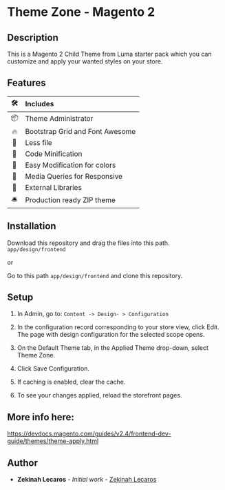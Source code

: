 # Theme Zone - Magento 2

## Description

This is a Magento 2 Child Theme from Luma starter pack which you can customize and apply your wanted styles on your store.

## Features
|🛠|Includes|
|:-:|:---|
|📦| Theme Administrator |
|🔥| Bootstrap Grid and Font Awesome |
|🎨| Less file |
|🎒| Code Minification |
|🌈| Easy Modification for colors |
|📱| Media Queries for Responsive |
|🤖| External Libraries |
|🛎| Production ready ZIP theme |

## Installation

Download this repository and drag the files into this path. `app/design/frontend`

or

Go to this path `app/design/frontend` and clone this repository.

## Setup
1. In Admin, go to: `Content -> Design- > Configuration`

2. In the configuration record corresponding to your store view, click Edit. The page with design configuration for the selected scope opens.

3. On the Default Theme tab, in the Applied Theme drop-down, select Theme Zone.

4. Click Save Configuration.

5. If caching is enabled, clear the cache.

6. To see your changes applied, reload the storefront pages.

## More info here:
https://devdocs.magento.com/guides/v2.4/frontend-dev-guide/themes/theme-apply.html

## Author

* **Zekinah Lecaros** - *Initial work* - [Zekinah Lecaros](http://www.zekinahlecaros.com/)